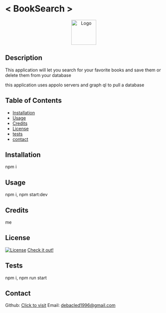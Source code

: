 # < BookSearch >

<div align="center">
  <a href="https://github.com/jacobmidd1996">
    <img src="" alt="Logo" width="80" height="80">
  </a>
</div>

## Description

This application will let you search for your favorite books and save them or delete them from your database

this application uses appolo servers and graph ql to pull a database

## Table of Contents

- [Installation](#installation)
- [Usage](#usage)
- [Credits](#credits)
- [License](#license)
- [tests](#tests)
- [contact](#contact)

## Installation

npm i

## Usage

npm i, npm start:dev

## Credits

me

## License

[![License](https://img.shields.io/badge/License-Apache_2.0-blue.svg)](https://opensource.org/licenses/Apache-2.0)
[Check it out!](https://opensource.org/license/apache-2-0)

## Tests

npm i, npm run start

## Contact

Github: [Click to visit](https://github.com/jacobmidd1996)
Email: debacled1996@gmail.com
